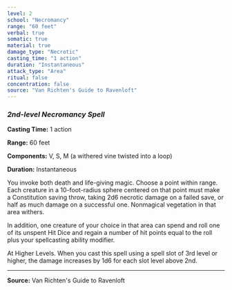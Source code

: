 ```yaml
---
level: 2
school: "Necromancy"
range: "60 feet"
verbal: true
somatic: true
material: true
damage_type: "Necrotic"
casting_time: "1 action"
duration: "Instantaneous"
attack_type: "Area"
ritual: false
concentration: false
source: "Van Richten's Guide to Ravenloft"
---
```


### *2nd-level Necromancy Spell*

**Casting Time:** 1 action

**Range:** 60 feet

**Components:** V, S, M (a withered vine twisted into a loop)

**Duration:** Instantaneous

You invoke both death and life-giving magic. Choose a point within range. Each creature in a 10-foot-radius sphere centered on that point must make a Constitution saving throw, taking 2d6 necrotic damage on a failed save, or half as much damage on a successful one. Nonmagical vegetation in that area withers.

In addition, one creature of your choice in that area can spend and roll one of its unspent Hit Dice and regain a number of hit points equal to the roll plus your spellcasting ability modifier.

At Higher Levels. When you cast this spell using a spell slot of 3rd level or higher, the damage increases by 1d6 for each slot level above 2nd.

---

**Source:** Van Richten's Guide to Ravenloft
